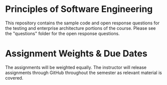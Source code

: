 # Principles of Software Engineering

This repository contains the sample code and open response questions for the testing and enterprise architecture portions of the course. Please see the "questions" folder for the open response questions.

# Assignment Weights & Due Dates

The assignments will be weighted equally. The instructor will release assignments through GitHub throughout the semester as relevant material is covered.
